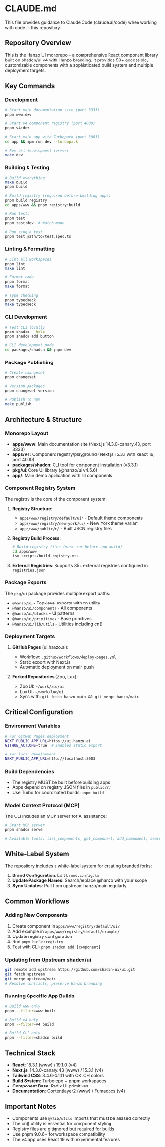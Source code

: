 # CLAUDE.md

This file provides guidance to Claude Code (claude.ai/code) when working with code in this repository.

## Repository Overview

This is the Hanzo UI monorepo - a comprehensive React component library built on shadcn/ui v4 with Hanzo branding. It provides 50+ accessible, customizable components with a sophisticated build system and multiple deployment targets.

## Key Commands

### Development
```bash
# Start main documentation site (port 3333)
pnpm www:dev

# Start v4 component registry (port 4000)
pnpm v4:dev

# Start main app with Turbopack (port 3003)
cd app && npm run dev --turbopack

# Run all development servers
make dev
```

### Building & Testing
```bash
# Build everything
make build
pnpm build

# Build registry (required before building apps)
pnpm build:registry
cd apps/www && pnpm registry:build

# Run tests
pnpm test
pnpm test:dev  # Watch mode

# Run single test
pnpm test path/to/test.spec.ts
```

### Linting & Formatting
```bash
# Lint all workspaces
pnpm lint
make lint

# Format code
pnpm format
make format

# Type checking
pnpm typecheck
make typecheck
```

### CLI Development
```bash
# Test CLI locally
pnpm shadcn --help
pnpm shadcn add button

# CLI development mode
cd packages/shadcn && pnpm dev
```

### Package Publishing
```bash
# Create changeset
pnpm changeset

# Version packages
pnpm changeset version

# Publish to npm
make publish
```

## Architecture & Structure

### Monorepo Layout
- **apps/www**: Main documentation site (Next.js 14.3.0-canary.43, port 3333)
- **apps/v4**: Component registry/playground (Next.js 15.3.1 with React 19, port 4000)
- **packages/shadcn**: CLI tool for component installation (v3.3.1)
- **pkg/ui**: Core UI library (@hanzo/ui v4.5.6)
- **app/**: Main demo application with all components

### Component Registry System

The registry is the core of the component system:

1. **Registry Structure**:
   - `apps/www/registry/default/ui/` - Default theme components
   - `apps/www/registry/new-york/ui/` - New York theme variant
   - `apps/www/public/r/` - Built JSON registry files

2. **Registry Build Process**:
   ```bash
   # Build registry files (must run before app build)
   cd apps/www
   tsx scripts/build-registry.mts
   ```

3. **External Registries**: Supports 35+ external registries configured in `registries.json`

### Package Exports

The `pkg/ui` package provides multiple export paths:
- `@hanzo/ui` - Top-level exports with cn utility
- `@hanzo/ui/components` - All components
- `@hanzo/ui/blocks` - UI patterns
- `@hanzo/ui/primitives` - Base primitives
- `@hanzo/ui/lib/utils` - Utilities including cn()

### Deployment Targets

1. **GitHub Pages** (ui.hanzo.ai):
   - Workflow: `.github/workflows/deploy-pages.yml`
   - Static export with Next.js
   - Automatic deployment on main push

2. **Forked Repositories** (Zoo, Lux):
   - Zoo UI: `~/work/zoo/ui`
   - Lux UI: `~/work/lux/ui`
   - Sync with: `git fetch hanzo main && git merge hanzo/main`

## Critical Configuration

### Environment Variables
```bash
# For GitHub Pages deployment
NEXT_PUBLIC_APP_URL=https://ui.hanzo.ai
GITHUB_ACTIONS=true  # Enables static export

# For local development
NEXT_PUBLIC_APP_URL=http://localhost:3003
```

### Build Dependencies
- The registry MUST be built before building apps
- Apps depend on registry JSON files in `public/r/`
- Use Turbo for coordinated builds: `pnpm build`

### Model Context Protocol (MCP)
The CLI includes an MCP server for AI assistance:
```bash
# Start MCP server
pnpm shadcn serve

# Available tools: list_components, get_component, add_component, search_registry
```

## White-Label System

The repository includes a white-label system for creating branded forks:

1. **Brand Configuration**: Edit `brand.config.ts`
2. **Update Package Names**: Search/replace @hanzo with your scope
3. **Sync Updates**: Pull from upstream hanzo/main regularly

## Common Workflows

### Adding New Components
1. Create component in `apps/www/registry/default/ui/`
2. Add example in `apps/www/registry/default/example/`
3. Update registry configuration
4. Run `pnpm build:registry`
5. Test with CLI: `pnpm shadcn add [component]`

### Updating from Upstream shadcn/ui
```bash
git remote add upstream https://github.com/shadcn-ui/ui.git
git fetch upstream
git merge upstream/main
# Resolve conflicts, preserve Hanzo branding
```

### Running Specific App Builds
```bash
# Build www only
pnpm --filter=www build

# Build v4 only
pnpm --filter=v4 build

# Build CLI only
pnpm --filter=shadcn build
```

## Technical Stack

- **React**: 18.3.1 (www) / 19.1.0 (v4)
- **Next.js**: 14.3.0-canary.43 (www) / 15.3.1 (v4)
- **Tailwind CSS**: 3.4.6-4.1.11 with OKLCH colors
- **Build System**: Turborepo + pnpm workspaces
- **Component Base**: Radix UI primitives
- **Documentation**: Contentlayer2 (www) / Fumadocs (v4)

## Important Notes

- Components use `@/lib/utils` imports that must be aliased correctly
- The cn() utility is essential for component styling
- Registry files are gitignored but required for builds
- Use pnpm 9.0.6+ for workspace compatibility
- The v4 app uses React 19 with experimental features